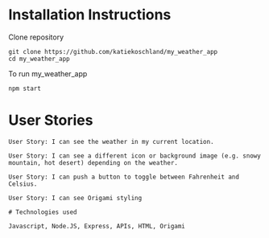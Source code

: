 # Installation Instructions

Clone repository

````
git clone https://github.com/katiekoschland/my_weather_app
cd my_weather_app
````

To run my_weather_app

````
npm start
````


# User Stories

````
User Story: I can see the weather in my current location.

User Story: I can see a different icon or background image (e.g. snowy mountain, hot desert) depending on the weather.

User Story: I can push a button to toggle between Fahrenheit and Celsius.

User Story: I can see Origami styling

# Technologies used

Javascript, Node.JS, Express, APIs, HTML, Origami
